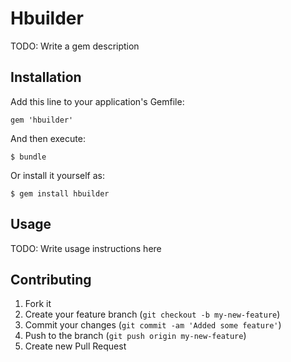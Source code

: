 # Hbuilder

TODO: Write a gem description

## Installation

Add this line to your application's Gemfile:

    gem 'hbuilder'

And then execute:

    $ bundle

Or install it yourself as:

    $ gem install hbuilder

## Usage

TODO: Write usage instructions here

## Contributing

1. Fork it
2. Create your feature branch (`git checkout -b my-new-feature`)
3. Commit your changes (`git commit -am 'Added some feature'`)
4. Push to the branch (`git push origin my-new-feature`)
5. Create new Pull Request
